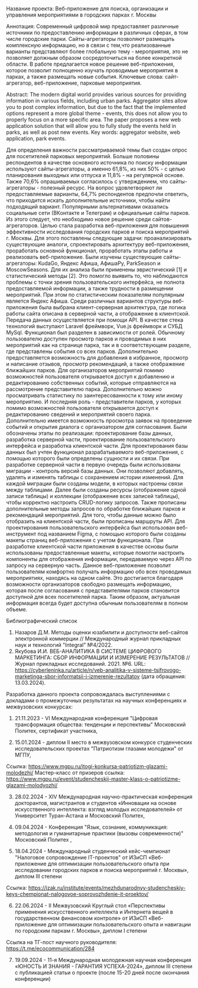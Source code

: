 Название проекта: Веб-приложение для поиска, организации и управления мероприятиями в городских парках г. Москвы 

Аннотация: Современный цифровой мир предоставляет различные источники по предоставлению информации в различных сферах, в том числе городские парки. Сайты-агрегаторы позволяют размещать комплексную информацию, но в связи с тем,что реализованные варианты представляют более глобальную тему - мероприятия, это не позволяет должным образом сосредоточиться на более конкретной области. В работе предлагается новое решение веб-приложения, которое позволит полноценно изучать проводимые мероприятия в парках, а также размещать новые события.
Ключевые слова: сайт-агрегатор, веб-приложение, парковые мероприятия.
	
Abstract: The modern digital world provides various sources for providing information in various fields, including urban parks. Aggregator sites allow you to post complex information, but due to the fact that the implemented options represent a more global theme - events, this does not allow you to properly focus on a more specific area. The paper proposes a new web application solution that will allow you to fully study the events held in parks, as well as post new events.
Key words: aggregator website, web application, park events.

Для определения важности рассматриваемой темы был создан опрос для посетителей парковых мероприятий. Больше половины респондентов в качестве основного источника по поиску информации используют сайты-агрегаторы, а именно 61,8%, из них 50% - с целью планирования выходных или отпуска и 11,8% - на регулярной основе. Также 70,6% опрашиваемых согласилось с утверждением, что сайты-агрегаторы - полезный ресурс. На вопрос удовлетворяют ли предоставляемые варианты, 64,7% респондентов предпочли ответить, что приходится искать дополнительные источники, чтобы найти подходящий вариант. Популярными альтернативами оказались социальные сети (ВКонтакте и Телеграм) и официальные сайты парков. Из этого следует, что необходимо новое решение среди сайтов-агрегаторов.
	Целью стала разработка веб-приложения для повышения эффективности исследования городских парков и поиска мероприятий г. Москвы. Для этого поставлены следующие задачи: проанализировать существующие аналоги, спроектировать архитектуру веб-приложения, проработать основной функционал, проработать этапы работы и реализовать веб-приложение.
	Были изучены существующие сайты-агрегаторы: KudaGo, Яндекс Афиша, АфишаРу, ParkSeason и MoscowSeasons. Для их анализа были применены эвристический [1] и статистический методы [2]. Это помогло выявить то, что наблюдаются проблемы с точки зрения пользовательского интерфейса, не полнота предоставляемой информации, а также трудности в размещении мероприятий. При этом по статистическим показателям популярным является Яндекс Афиша.
	Среди различных вариантов структуры веб-приложения была выбрана клиент-серверная архитектура, где логика работы сайта описана в серверной части, а отображение в клиентской. Передача данных осуществляется при помощи API. В качестве стека технологий выступают Laravel фреймворк, Vue.js фреймворк и СУБД MySql. 
	Функционал был разделен в зависимости от ролей. Обычному пользователю доступен просмотр парков и проводимых в них мероприятий как на странице парка, так и в соответствующем разделе, где представлены события со всех парков. Дополнительно предоставляется возможность для добавления в избранное, просмотр и написание отзывов, просмотр рекомендаций, а также отображение ближайших парков. Для организаторов мероприятий помимо возможностей пользователя открывается доступ к добавлению и редактированию собственных событий, которые отправляются на рассмотрение представителю парка. Дополнительно можно просматривать статистику по заинтересованности к тому или иному мероприятию. И последняя роль - представители парков, у которых помимо возможностей пользователя открывается доступ к редактированию сведений и мероприятий своего парка. Дополнительно имеется возможность просмотра заявок на проведение событий и открытия диалога с организатором для согласования.
	Были обозначены этапы по реализации: проектирование базы данных, разработка серверной части, проектирование пользовательского интерфейса и разработка клиентской части.
	Для проектирования базы данных был учтен функционал разрабатываемого веб-приложения, с помощью которого были определены сущности и их связи.
	При разработке серверной части в первую очередь были использованы миграции - контроль версий базы данных. Они позволяют добавлять, удалять и изменять таблицы с сохранением истории изменений. Для каждой миграции были созданы модели, в которых настроены связи между таблицами. Далее были созданы ресурсы (отображение одной записи таблицы) и коллекции (отображение всех записей таблицы), чтобы корректно настроить CRUD-логику запросов. Также прописаны дополнительные методы запросов по обработке ближайших парков и рекомендаций мероприятий. Для того, чтобы данные можно было отобразить на клиентской части, были прописаны маршруты API.
	Для проектирования пользовательского интерфейса был использован веб-инструмент под названием Figma, с помощью которого были созданы макеты страниц веб-приложения с учетом функционала.
	При разработке клиентской части приложения в качестве основы были использованы предоставленные макеты, которые помогли настроить компоненты для отображения информации, передаваемую через API по запросу на серверную часть.
	Данное веб-приложение позволит пользователям комфортно получать информацию обо всех проводимых мероприятиях, находясь на одном сайте. Это достигается благодаря возможности организаторов свободно размещать информацию, которая после согласования с представителями парков становится доступной для всех посетителей парка. Таким образом, актуальная информация всегда будет доступна обычным пользователям в полном объеме.

Библиографический список
1.	Назаров Д.М. Методы оценки юзабилити и доступности веб-сайтов электронной коммерции // Международный журнал прикладных наук и технологий "Integral" №4/2022.
2.	Якубова И.И. ВЕБ-АНАЛИТИКА В СИСТЕМЕ ЦИФРОВОГО МАРКЕТИНГА: СБОР ИНФОРМАЦИИ И ИЗМЕРЕНИЕ РЕЗУЛЬТАТОВ // Журнал прикладных исследований. 2021. №6. URL: https://cyberleninka.ru/article/n/veb-analitika-v-sisteme-tsifrovogo-marketinga-sbor-informatsii-i-izmerenie-rezultatov (дата обращения: 13.03.2024).

Разработка данного проекта сопровождалась выступлениями с докладами о промежуточных результатах на научных конференциях и межвузовских конкурсах:

1) 21.11.2023 - VI Международная конференция "Цифровая трансформация общества: тенденции и перспективы" Московский Политех, сертификат участника,
   
2) 15.01.2024 - диплом II место в межвузовском конкурсе студенческих исследовательских проектах "Патриотизм глазами молодежи" от МГПУ,	

Ссылка: https://www.mgpu.ru/itogi-konkursa-patriotizm-glazami-molodezhi/
Мастер-класс от призеров ссылка: https://www.mgpu.ru/event/studencheskij-master-klass-o-patriotizme-glazami-molodyozhi/

3) 28.02.2024 - XIV Международная научно-практическая конференция докторантов, магистрантов и студентов «Инновации на основе искусственного интеллекта: взгляд молодых исследователей» от Университет Туран-Астана и Московский Политех,

4) 09.04.2024 - Конференция "Язык, сознание, коммуникация: методология и гуманитарные практики (вызовы современности)" Московский Политех	,

5) 18.04.2024 - Международный студенческий кейс-чемпионат "Налоговое сопровождение IT-проектов" от ИЗиСП	«Веб-приложение для оптимизации пользовательского опыта при исследовании городских парков и поиска мероприятий г. Москвы», диплом III степени

Ссылка: https://izak.ru/institute/events/mezhdunarodnyy-studencheskiy-keys-chempionat-nalogovoe-soprovozhdenie-it-proektov/

6) 22.06.2024 - II Межвузовский Круглый стол «Перспективы применения искусственного интеллекта и Интернета вещей в государственном финансовом контроле» от ИЗиСП	«Веб-приложение для оптимизации пользовательского опыта и навигации по городским паркам г. Москвы», диплом I степени

Ссылка на ТГ-пост научного руководителя: https://t.me/ecocommunication/284

7) 19.09.2024 - 11-я Международная молодежная научная конференция «ЮНОСТЬ И ЗНАНИЯ - ГАРАНТИЯ УСПЕХА-2024», диплом III степени с публикацией статьи о проекте (после 15-20 дней после окончания конференции)


